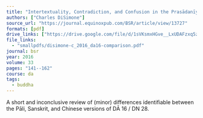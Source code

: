 ```yaml
---
title: "Intertextuality, Contradiction, and Confusion in the Prasādanīya-sūtra, Sampasādanīya-sutta, and 自歡喜經 (Zì huānxǐ jīng)"
authors: ["Charles DiSimone"]
source_url: "https://journal.equinoxpub.com/BSR/article/view/13727"
formats: [pdf]
drive_links: ["https://drive.google.com/file/d/1sVKsmxHGve__LxUDAFzxq5z3nddc8NIw/view?usp=drivesdk"]
file_links:
  - "smallpdfs/disimone-c_2016_da16-comparison.pdf"
journal: bsr
year: 2016
volume: 33
pages: "141--162"
course: da
tags:
  - buddha
---
```


A short and inconclusive review of (minor) differences identifiable between the Pāli, Sanskrit, and Chinese versions of DĀ 16 / DN 28.

